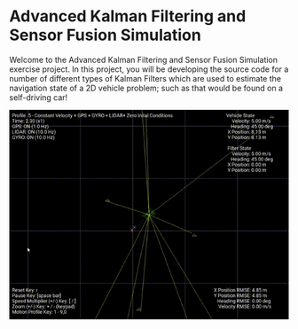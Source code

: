 # Advanced Kalman Filtering and Sensor Fusion Simulation
Welcome to the Advanced Kalman Filtering and Sensor Fusion Simulation exercise project. In this project, you will be developing the source code for a number of different types of Kalman Filters which are used to estimate the navigation state of a 2D vehicle problem; such as that would be found on a self-driving car!


![AKFSF Simulation](https://raw.githubusercontent.com/ravi4271/PathPlanning_KF_SensorFusion/main/AKFSF-Simulation.gif)

